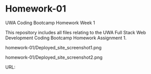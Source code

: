 # Homework-01

UWA Coding Bootcamp Homework Week 1

This repository includes all files relating to the UWA Full Stack Web Development Coding Bootcamp Homework Assignment 1.

homework-01/Deployed_site_screenshot1.png

homework-01/Deployed_site_screenshot2.png

URL: 
